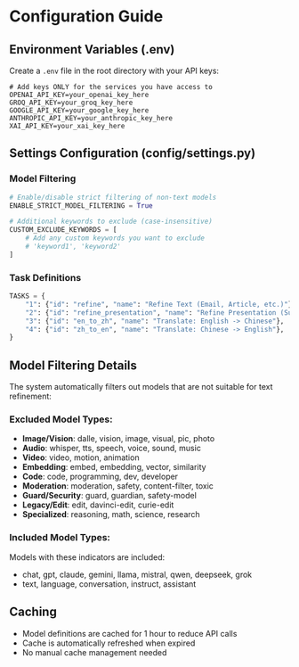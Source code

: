 # Configuration Guide

## Environment Variables (.env)

Create a `.env` file in the root directory with your API keys:

```env
# Add keys ONLY for the services you have access to
OPENAI_API_KEY=your_openai_key_here
GROQ_API_KEY=your_groq_key_here
GOOGLE_API_KEY=your_google_key_here
ANTHROPIC_API_KEY=your_anthropic_key_here
XAI_API_KEY=your_xai_key_here
```

## Settings Configuration (config/settings.py)

### Model Filtering

```python
# Enable/disable strict filtering of non-text models
ENABLE_STRICT_MODEL_FILTERING = True

# Additional keywords to exclude (case-insensitive)
CUSTOM_EXCLUDE_KEYWORDS = [
    # Add any custom keywords you want to exclude
    # 'keyword1', 'keyword2'
]
```

### Task Definitions

```python
TASKS = {
    "1": {"id": "refine", "name": "Refine Text (Email, Article, etc.)"},
    "2": {"id": "refine_presentation", "name": "Refine Presentation (Summarize Article)"},
    "3": {"id": "en_to_zh", "name": "Translate: English -> Chinese"},
    "4": {"id": "zh_to_en", "name": "Translate: Chinese -> English"},
}
```

## Model Filtering Details

The system automatically filters out models that are not suitable for text refinement:

### Excluded Model Types:

- **Image/Vision**: dalle, vision, image, visual, pic, photo
- **Audio**: whisper, tts, speech, voice, sound, music
- **Video**: video, motion, animation
- **Embedding**: embed, embedding, vector, similarity
- **Code**: code, programming, dev, developer
- **Moderation**: moderation, safety, content-filter, toxic
- **Guard/Security**: guard, guardian, safety-model
- **Legacy/Edit**: edit, davinci-edit, curie-edit
- **Specialized**: reasoning, math, science, research

### Included Model Types:

Models with these indicators are included:

- chat, gpt, claude, gemini, llama, mistral, qwen, deepseek, grok
- text, language, conversation, instruct, assistant

## Caching

- Model definitions are cached for 1 hour to reduce API calls
- Cache is automatically refreshed when expired
- No manual cache management needed